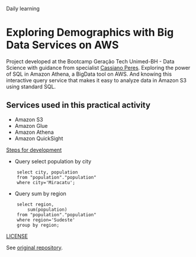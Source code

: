 Daily learning

# Exploring Demographics with Big Data Services on AWS

Project developed at the Bootcamp Geração Tech Unimed-BH - Data Science with guidance from specialist [Cassiano Peres](https://github.com/cassianobrexbit/ "Cassiano Peres").
Exploring the power of SQL in Amazon Athena, a BigData tool on AWS.
And knowing this interactive query service that makes it easy to analyze data in Amazon S3 using standard SQL.

## Services used in this practical activity

- Amazon S3
- Amazon Glue
- Amazon Athena
- Amazon QuickSight

[Steps for development](/Steps_for_development.txt)

- Query select population by city

```
    select city, population
    from "population"."population"
    where city='Miracatu';
```

- Query sum by region

```
    select region,
        sum(population)
    from "population"."population"
    where region='Sudeste'
    group by region;
```

[LICENSE](/LICENSE)

See [original repository](https://github.com/cassianobrexbit/dio-live-athena).
